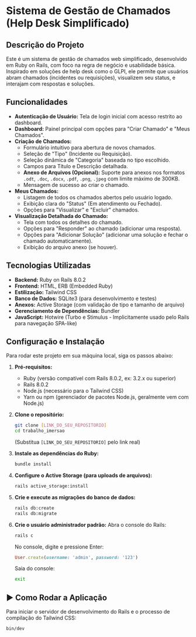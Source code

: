 # Sistema de Gestão de Chamados (Help Desk Simplificado)

##  Descrição do Projeto
Este é um sistema de gestão de chamados web simplificado, desenvolvido em Ruby on Rails, com foco na regra de negócio e usabilidade básica. Inspirado em soluções de help desk como o GLPI, ele permite que usuários abram chamados (incidentes ou requisições), visualizem seu status, e interajam com respostas e soluções.

##  Funcionalidades
* **Autenticação de Usuário:** Tela de login inicial com acesso restrito ao dashboard.
* **Dashboard:** Painel principal com opções para "Criar Chamado" e "Meus Chamados".
* **Criação de Chamados:**
    * Formulário intuitivo para abertura de novos chamados.
    * Seleção de "Tipo" (Incidente ou Requisição).
    * Seleção dinâmica de "Categoria" baseada no tipo escolhido.
    * Campos para Título e Descrição detalhada.
    * **Anexo de Arquivos (Opcional):** Suporte para anexos nos formatos `.odt`, `.doc`, `.docx`, `.pdf`, `.png`, `.jpeg` com limite máximo de 300KB.
    * Mensagem de sucesso ao criar o chamado.
* **Meus Chamados:**
    * Listagem de todos os chamados abertos pelo usuário logado.
    * Exibição clara do "Status" (Em atendimento ou Fechado).
    * Opções para "Visualizar" e "Excluir" chamados.
* **Visualização Detalhada do Chamado:**
    * Tela com todos os detalhes do chamado.
    * Opções para "Responder" ao chamado (adicionar uma resposta).
    * Opções para "Adicionar Solução" (adicionar uma solução e fechar o chamado automaticamente).
    * Exibição do arquivo anexo (se houver).

##  Tecnologias Utilizadas
* **Backend:** Ruby on Rails 8.0.2
* **Frontend:** HTML, ERB (Embedded Ruby)
* **Estilização:** Tailwind CSS
* **Banco de Dados:** SQLite3 (para desenvolvimento e testes)
* **Anexos:** Active Storage (com validação de tipo e tamanho de arquivo)
* **Gerenciamento de Dependências:** Bundler
* **JavaScript:** Hotwire (Turbo e Stimulus - Implicitamente usado pelo Rails para navegação SPA-like)

##  Configuração e Instalação
Para rodar este projeto em sua máquina local, siga os passos abaixo:

1.  **Pré-requisitos:**
    * Ruby (versão compatível com Rails 8.0.2, ex: 3.2.x ou superior)
    * Rails 8.0.2
    * Node.js (necessário para o Tailwind CSS)
    * Yarn ou npm (gerenciador de pacotes Node.js, geralmente vem com Node.js)

2.  **Clone o repositório:**
    ```bash
    git clone [LINK_DO_SEU_REPOSITORIO]
    cd trabalho_imersao
    ```
    (Substitua `[LINK_DO_SEU_REPOSITORIO]` pelo link real)

3.  **Instale as dependências do Ruby:**
    ```bash
    bundle install
    ```

4.  **Configure o Active Storage (para uploads de arquivos):**
    ```bash
    rails active_storage:install
    ```

5.  **Crie e execute as migrações do banco de dados:**
    ```bash
    rails db:create
    rails db:migrate
    ```

6.  **Crie o usuário administrador padrão:**
    Abra o console do Rails:
    ```bash
    rails c
    ```
    No console, digite e pressione Enter:
    ```ruby
    User.create(username: 'admin', password: '123')
    ```
    Saia do console:
    ```bash
    exit
    ```

## ▶ Como Rodar a Aplicação

Para iniciar o servidor de desenvolvimento do Rails e o processo de compilação do Tailwind CSS:

```bash
bin/dev
